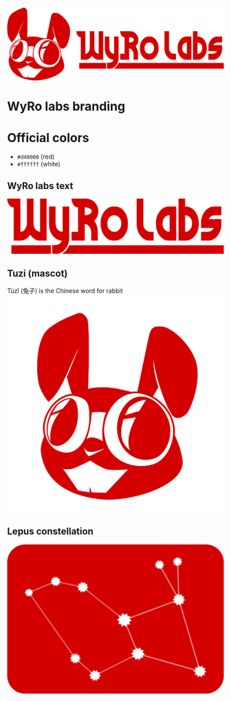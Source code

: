 ![image](tuzi_wyrolabs_horizontal.svg)

# WyRo labs branding

# Official colors
- `#d40000` (red)
- `#ffffff` (white)

## WyRo labs text
![image](wyrolabs.svg)

## Tuzi (mascot)
Tùzǐ (兔子) is the Chinese word for rabbit
![image](tuzi_circle.svg)

## Lepus constellation
![image](lepus_contrast.svg)
